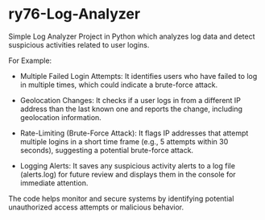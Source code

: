 # ry76-Log-Analyzer

Simple Log Analyzer Project in Python which analyzes log data and detect suspicious activities related to user logins.

For Example:

- Multiple Failed Login Attempts: It identifies users who have failed to log in multiple times, which could indicate a brute-force attack.

- Geolocation Changes: It checks if a user logs in from a different IP address than the last known one and reports the change, including geolocation information.

- Rate-Limiting (Brute-Force Attack): It flags IP addresses that attempt multiple logins in a short time frame (e.g., 5 attempts within 30 seconds), suggesting a potential brute-force attack.

- Logging Alerts: It saves any suspicious activity alerts to a log file (alerts.log) for future review and displays them in the console for immediate attention.

The code helps monitor and secure systems by identifying potential unauthorized access attempts or malicious behavior.
